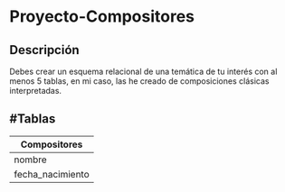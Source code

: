 # Proyecto-Compositores

## Descripción
Debes crear un esquema relacional de una temática de tu interés con al menos 5 tablas, en mi caso, las he creado de composiciones clásicas interpretadas. 

## #Tablas

| Compositores | 
| --- |
| nombre | cadena de caracteres (30) | Mayúscula |
| fecha_nacimiento | fecha | Entre 1500 y 1900
